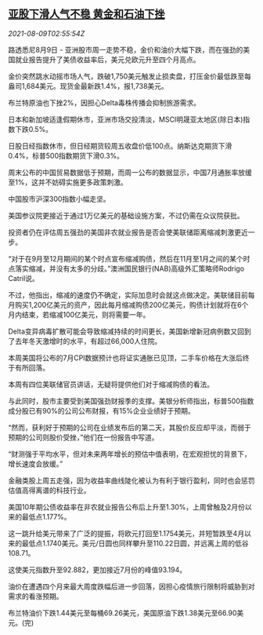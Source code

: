 <!--1628478062000-->
[亚股下滑人气不稳 黄金和石油下挫](https://cn.reuters.com/article/global-market-asia-stocks-bullion-oil-08-idCNKBS2FA04U)
------

<div><i>2021-08-09T02:55:54Z</i></div><p>路透悉尼8月9日 - 亚洲股市周一走势不稳，金价和油价大幅下跌，而在强劲的美国就业报告提升了美债收益率后，美元兑欧元升至四个月高点。</p><p>金价突然跳水动摇市场人气，跌破1,750美元触发止损卖盘，打压金价最低跌至每盎司1,684美元。现货金最新跌1.4%，报1,738美元。</p><p>布兰特原油也下挫2%，因担心Delta毒株传播会抑制旅游需求。</p><p>日本和新加坡适逢假期休市，亚洲市场交投清淡，MSCI明晟亚太地区(除日本)指数下跌0.5%。</p><p>日股日经指数休市，但日经期货较周五收盘价低100点。纳斯达克期货下滑0.4%，标普500指数期货下滑0.3%。</p><p>周末公布的中国贸易数据低于预期，而周一公布的数据显示，中国7月通胀率放缓至1%，这并不妨碍实施更多政策刺激。</p><p>中国股市沪深300指数小幅走坚。</p><p>美国参议院更接近于通过1万亿美元的基础设施方案，不过仍需在众议院获批。</p><p>投资者仍在评估周五强劲的美国非农就业报告是否会使美联储距离缩减刺激更近一步。</p><p>“对于在9月至12月期间的某个时点宣布缩减购债，然后在11月至1月之间的某个时点落实缩减，并没有太多的分歧。”澳洲国民银行(NAB)高级外汇策略师Rodrigo Catril说。</p><p>不过，他指出，缩减的速度仍不确定，实际加息时会就这点做决定。美联储目前每月购买1,200亿美元的资产，因此每月缩减购债200亿美元，购债计划就将在6个月内结束，若缩减100亿美元，则将需要一年。</p><p>Delta变异病毒扩散可能会导致缩减持续的时间更长，美国新增新冠病例数又回到了去年冬天激增时的水平，有超过66,000人住院。</p><p>本周美国将公布的7月CPI数据预计也将证实通胀已见顶，二手车价格在大涨后终于有所回落。</p><p>本周有四位美联储官员讲话，无疑将提供他们对于缩减购债的看法。</p><p>与此同时，股市主要受到美国强劲财报季的支撑。美银分析师指出，标普500指数成分股已有90%的公司公布财报，有15%企业业绩好于预期。</p><p>“然而，获利好于预期的公司在业绩发布后的第二天，其股价反应却平淡，而弱于预期的公司则股价受挫，”他们在一份报告中写道。</p><p>“财测强于平均水平，但对未来两年增长的预估中值表明，在宏观担忧的背景下，增长速度会放缓。”</p><p>金融类股上周五走强，因为收益率曲线陡化被认为有利于银行盈利，同时也会惩罚估值高得离谱的科技行业。</p><p>美国10年期公债收益率在非农就业报告公布后上升至1.30%，上周曾触及2月份以来的最低点1.177%。</p><p>这一跳升给美元带来了广泛的提振，将欧元打回至1.1754美元，并短暂跌至4月以来的最低点1.1740美元。美元/日圆也同样攀升至110.22日圆，并远离上周的低谷108.71。</p><p>这使美元指数升至92.882，更加接近7月份的峰值93.194。</p><p>油价在遭遇四个月来最大周度跌幅后进一步回落，因担心疫情旅行限制将威胁到对需求的看涨预期。</p><p>布兰特油价下跌1.44美元至每桶69.26美元，美国原油下跌1.38美元至66.90美元。(完)</p>
